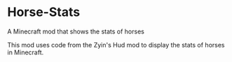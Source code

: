 # Horse-Stats
A Minecraft mod that shows the stats of horses

This mod uses code from the Zyin's Hud mod to display the stats of horses in Minecraft.
